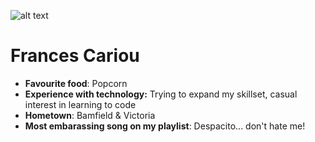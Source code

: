 ![alt text](https://www.instagram.com/p/BXmRF75AGkH/?taken-by=fraanzle)
# Frances Cariou

* __Favourite food__: Popcorn
* __Experience with technology:__ Trying to expand my skillset, casual interest in learning to code
* __Hometown__: Bamfield & Victoria
* __Most embarassing song on my playlist__: Despacito... don't hate me!
